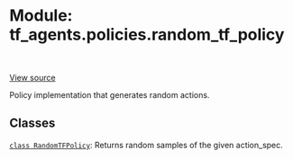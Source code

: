 <div itemscope itemtype="http://developers.google.com/ReferenceObject">
<meta itemprop="name" content="tf_agents.policies.random_tf_policy" />
<meta itemprop="path" content="Stable" />
</div>

# Module: tf_agents.policies.random_tf_policy

<table class="tfo-notebook-buttons tfo-api" align="left">
</table>

<a target="_blank" href="https://github.com/tensorflow/agents/tree/master/tf_agents/policies/random_tf_policy.py">View
source</a>

Policy implementation that generates random actions.

<!-- Placeholder for "Used in" -->


## Classes

[`class RandomTFPolicy`](../../tf_agents/policies/random_tf_policy/RandomTFPolicy.md): Returns random samples of the given action_spec.

